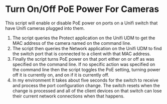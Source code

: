 # Turn On/Off PoE Power For Cameras

This script will enable or disable PoE power on ports on a Unifi switch that have Unifi cameras plugged into them.  

1.  The script queries the Protect application on the Unifi UDM to get the MAC address of the camera named on the command line.
2.  The script then queries the Network application on the Unifi UDM to find the switch port that is connected to a client with that MAC address.
3.  Finally the script turns PoE power on that port either on or off as was specified on the command line.  If no specific action was specified on the command line then the script toggles the PoE setting, turning power off it is currently on, and on if it is currently off.
4.  In my environment It takes about five seconds for the switch to receive and process the port configuration change.  The switch resets when the change is processed and all of the client devices on that switch can lose their current network connections when that happens.
